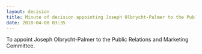 ```yaml
---
layout: decision
title: Minute of decision appointing Joseph Olbrycht-Palmer to the Public Relations and Marketing Committee
date: 2018-04-08 03:35
---
```


To appoint Joseph Olbrycht-Palmer to the Public Relations and Marketing Committee.
